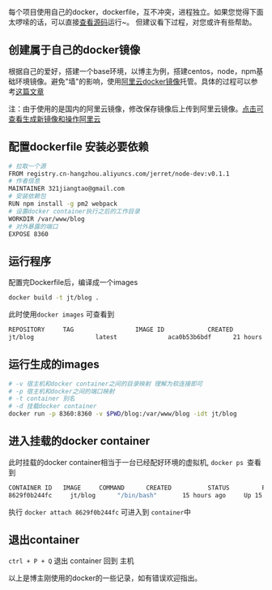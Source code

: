 每个项目使用自己的docker，dockerfile，互不冲突，进程独立。如果您觉得下面太啰嗦的话，可以直接[查看源码](https://github.com/Jerret321/docker-node-shell)运行~。 但建议看下过程，对您或许有些帮助。 <!--more-->

##  创建属于自己的docker镜像

根据自己的爱好，搭建一个base环境，以博主为例，搭建centos，node，npm基础环境镜像。避免"墙"的影响，使用[阿里云docker镜像](https://cr.console.aliyun.com)托管。具体的过程可以参考[这篇文章](https://github.com/widuu/chinese_docker/blob/master/userguide/dockerimages.md)

注：由于使用的是国内的阿里云镜像，修改保存镜像后上传到阿里云镜像。[点击可查看生成新镜像和操作阿里云](https://cr.console.aliyun.com/#/dockerImage/19398/detail)

## 配置dockerfile 安装必要依赖
```bash
# 拉取一个源
FROM registry.cn-hangzhou.aliyuncs.com/jerret/node-dev:v0.1.1
# 作者信息
MAINTAINER 321jiangtao@gmail.com
# 安装依赖包
RUN npm install -g pm2 webpack
# 设置docker container执行之后的工作目录
WORKDIR /var/www/blog
# 对外暴露的端口
EXPOSE 8360
```

## 运行程序
配置完Dockerfile后，编译成一个images
```bash
docker build -t jt/blog .
```
此时使用`docker images` 可查看到
```bash
REPOSITORY     TAG                 IMAGE ID            CREATED             SIZE
jt/blog                 latest              aca0b53b6bdf      21 hours ago        1.66 GB
```
## 运行生成的images
```bash
# -v 宿主机和docker container之间的目录映射 理解为软连接即可
# -p 宿主机和docker之间的端口映射
# -t container 别名
# -d 挂载docker container
docker run -p 8360:8360 -v $PWD/blog:/var/www/blog -idt jt/blog
```
## 进入挂载的docker container

此时挂载的docker container相当于一台已经配好环境的虚拟机, `docker ps `查看到
```bash
CONTAINER ID   IMAGE     COMMAND      CREATED          STATUS         PORTS                                 NAMES
8629f0b244fc     jt/blog      "/bin/bash"       15 hours ago     Up 15 hours  0.0.0.0:8360->8360/tcp       thirsty_yalow
```
执行 `docker attach 8629f0b244fc`  可进入到 `container`中

## 退出container 
`ctrl + P + Q` 退出 container 回到 主机

以上是博主刚使用的docker的一些记录，如有错误欢迎指出。

